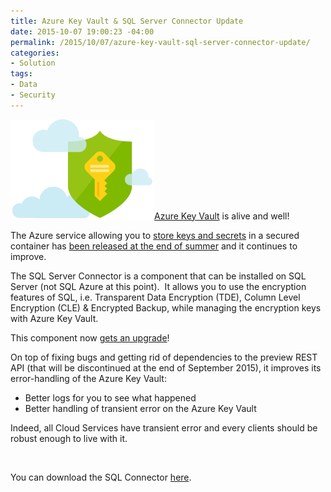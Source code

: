 ```yaml
---
title: Azure Key Vault & SQL Server Connector Update
date: 2015-10-07 19:00:23 -04:00
permalink: /2015/10/07/azure-key-vault-sql-server-connector-update/
categories:
- Solution
tags:
- Data
- Security
---
```

<a href="/assets/2015/10/azure-key-vault-sql-server-connector-update/enhance-data-protection1.png"><img class="size-full wp-image-1272 alignleft" src="/assets/2015/10/azure-key-vault-sql-server-connector-update/enhance-data-protection1.png" alt="enhance-data-protection[1]" width="230" height="160" /></a><a href="http://azure.microsoft.com/en-us/services/key-vault/" target="_blank">Azure Key Vault</a> is alive and well!

The Azure service allowing you to <a href="http://vincentlauzon.com/2015/02/03/azure-key-vault/">store keys and secrets</a> in a secured container has <a href="http://vincentlauzon.com/2015/07/09/azure-key-vault-is-now-generally-available/">been released at the end of summer</a> and it continues to improve.

The SQL Server Connector is a component that can be installed on SQL Server (not SQL Azure at this point).  It allows you to use the encryption features of SQL, i.e. Transparent Data Encryption (TDE), Column Level Encryption (CLE) &amp; Encrypted Backup, while managing the encryption keys with Azure Key Vault.

This component now <a href="http://blogs.technet.com/b/kv/archive/2015/09/08/sql_2d00_connector_2d00_updates.aspx" target="_blank">gets an upgrade</a>!

On top of fixing bugs and getting rid of dependencies to the preview REST API (that will be discontinued at the end of September 2015), it improves its error-handling of the Azure Key Vault:
<ul>
	<li>Better logs for you to see what happened</li>
	<li>Better handling of transient error on the Azure Key Vault</li>
</ul>
Indeed, all Cloud Services have transient error and every clients should be robust enough to live with it.

&nbsp;

You can download the SQL Connector <a href="https://msdn.microsoft.com/en-us/library/dn198405.aspx" target="_blank">here</a>.